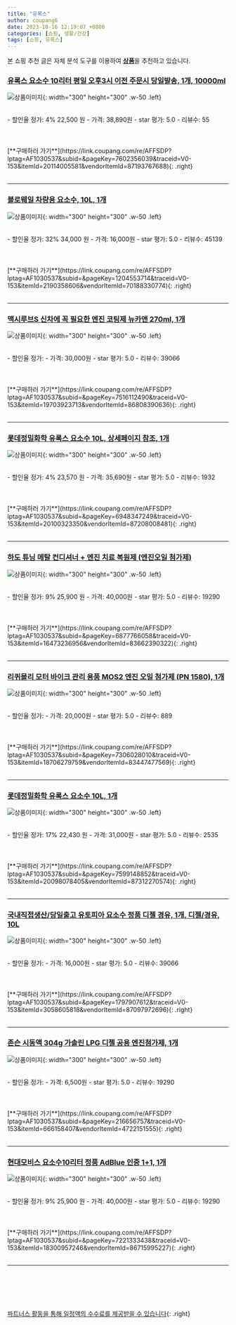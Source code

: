 ```yaml
---
title: "유록스"
author: coupang6
date: 2023-10-16 12:19:07 +0800
categories: [쇼핑, 생활/건강]
tags: [쇼핑, 유록스]
---
```


본 쇼핑 추천 글은 자체 분석 도구를 이용하여 [**상품**](https://link.coupang.com/a/bao1ui)을 추천하고 있습니다.

### [유록스 요소수 10리터 평일 오후3시 이전 주문시 당일발송, 1개, 10000ml](https://link.coupang.com/re/AFFSDP?lptag=AF1030537&subid=&pageKey=7602356039&traceid=V0-153&itemId=20114005581&vendorItemId=87193767688)

![상품이미지](https://thumbnail6.coupangcdn.com/thumbnails/remote/230x230ex/image/vendor_inventory/2352/f2887043a0d658b1622d78737f949c97f7f9145b3c184be84c85fde40c93.jpg){: width="300" height="300" .w-50 .left}


<br>
- 할인율 정가: 4%  22,500   원
- 가격: 38,890원
- star 평가: 5.0
- 리뷰수: 55
<br>
<br>
<br>
<br>
[**구매하러 가기**](https://link.coupang.com/re/AFFSDP?lptag=AF1030537&subid=&pageKey=7602356039&traceid=V0-153&itemId=20114005581&vendorItemId=87193767688){: .right}
<br>
<br>

---

### [블로웨일 차량용 요소수, 10L, 1개](https://link.coupang.com/re/AFFSDP?lptag=AF1030537&subid=&pageKey=1204553714&traceid=V0-153&itemId=2190358606&vendorItemId=70188330774)

![상품이미지](https://thumbnail10.coupangcdn.com/thumbnails/remote/230x230ex/image/retail/images/2980984922546415-d619fae0-2bdb-4af0-bfa7-d5402eb767f1.jpg){: width="300" height="300" .w-50 .left}


<br>
- 할인율 정가: 32%  34,000   원
- 가격: 16,000원
- star 평가: 5.0
- 리뷰수: 45139
<br>
<br>
<br>
<br>
[**구매하러 가기**](https://link.coupang.com/re/AFFSDP?lptag=AF1030537&subid=&pageKey=1204553714&traceid=V0-153&itemId=2190358606&vendorItemId=70188330774){: .right}
<br>
<br>

---

### [맥시루브S 신차에 꼭 필요한 엔진 코팅제 뉴카앤 270ml, 1개](https://link.coupang.com/re/AFFSDP?lptag=AF1030537&subid=&pageKey=7516112490&traceid=V0-153&itemId=19703923713&vendorItemId=86808390636)

![상품이미지](https://thumbnail6.coupangcdn.com/thumbnails/remote/230x230ex/image/vendor_inventory/7afa/103b405ce6d96dafbc68deb5d4f41b41e21358671a3b9a8ab3f774b9d868.jpg){: width="300" height="300" .w-50 .left}


<br>
- 할인율 정가: 
- 가격: 30,000원
- star 평가: 5.0
- 리뷰수: 39066
<br>
<br>
<br>
<br>
[**구매하러 가기**](https://link.coupang.com/re/AFFSDP?lptag=AF1030537&subid=&pageKey=7516112490&traceid=V0-153&itemId=19703923713&vendorItemId=86808390636){: .right}
<br>
<br>

---

### [롯데정밀화학 유록스 요소수 10L, 상세페이지 참조, 1개](https://link.coupang.com/re/AFFSDP?lptag=AF1030537&subid=&pageKey=6948347249&traceid=V0-153&itemId=20100323350&vendorItemId=87208008481)

![상품이미지](https://thumbnail7.coupangcdn.com/thumbnails/remote/230x230ex/image/vendor_inventory/17a8/01d2b579144d1af273b9a3214c1f9ca012311270e9c1d1bef695bee7d207.jpg){: width="300" height="300" .w-50 .left}


<br>
- 할인율 정가: 4%  23,570   원
- 가격: 35,690원
- star 평가: 5.0
- 리뷰수: 1932
<br>
<br>
<br>
<br>
[**구매하러 가기**](https://link.coupang.com/re/AFFSDP?lptag=AF1030537&subid=&pageKey=6948347249&traceid=V0-153&itemId=20100323350&vendorItemId=87208008481){: .right}
<br>
<br>

---

### [하도 튜닝 메탈 컨디셔너 + 엔진 치료 복원제 (엔진오일 첨가제)](https://link.coupang.com/re/AFFSDP?lptag=AF1030537&subid=&pageKey=6877766058&traceid=V0-153&itemId=16473236956&vendorItemId=83662390322)

![상품이미지](https://thumbnail9.coupangcdn.com/thumbnails/remote/230x230ex/image/vendor_inventory/268d/ad2f85c0643e5bb708f4df57f481b2f0f98047d4b4c2e33100027a39975f.jpg){: width="300" height="300" .w-50 .left}


<br>
- 할인율 정가: 9%  25,900   원
- 가격: 40,000원
- star 평가: 5.0
- 리뷰수: 19290
<br>
<br>
<br>
<br>
[**구매하러 가기**](https://link.coupang.com/re/AFFSDP?lptag=AF1030537&subid=&pageKey=6877766058&traceid=V0-153&itemId=16473236956&vendorItemId=83662390322){: .right}
<br>
<br>

---

### [리퀴몰리 모터 바이크 관리 용품 MOS2 엔진 오일 첨가제 (PN 1580), 1개](https://link.coupang.com/re/AFFSDP?lptag=AF1030537&subid=&pageKey=7306028010&traceid=V0-153&itemId=18706279759&vendorItemId=83447477569)

![상품이미지](https://thumbnail6.coupangcdn.com/thumbnails/remote/230x230ex/image/vendor_inventory/97f9/73ab4716c817be6196a1278a84342c91496d2965cc52b3ab551aaf9744c7.jpg){: width="300" height="300" .w-50 .left}


<br>
- 할인율 정가: 
- 가격: 20,000원
- star 평가: 5.0
- 리뷰수: 889
<br>
<br>
<br>
<br>
[**구매하러 가기**](https://link.coupang.com/re/AFFSDP?lptag=AF1030537&subid=&pageKey=7306028010&traceid=V0-153&itemId=18706279759&vendorItemId=83447477569){: .right}
<br>
<br>

---

### [롯데정밀화학 유록스 요소수 10L, 1개](https://link.coupang.com/re/AFFSDP?lptag=AF1030537&subid=&pageKey=7599148852&traceid=V0-153&itemId=20098078405&vendorItemId=87312270574)

![상품이미지](https://thumbnail8.coupangcdn.com/thumbnails/remote/230x230ex/image/vendor_inventory/bdf6/def6e90635b0a1d1f7ea296d20a0ec82e835b293069de61ea67c727c7262.png){: width="300" height="300" .w-50 .left}


<br>
- 할인율 정가: 17%  22,430   원
- 가격: 31,000원
- star 평가: 5.0
- 리뷰수: 2535
<br>
<br>
<br>
<br>
[**구매하러 가기**](https://link.coupang.com/re/AFFSDP?lptag=AF1030537&subid=&pageKey=7599148852&traceid=V0-153&itemId=20098078405&vendorItemId=87312270574){: .right}
<br>
<br>

---

### [국내직접생산/당일출고 유토피아 요소수 정품 디젤 경유, 1개, 디젤/경유, 10L](https://link.coupang.com/re/AFFSDP?lptag=AF1030537&subid=&pageKey=1797907612&traceid=V0-153&itemId=3058605818&vendorItemId=87097972696)

![상품이미지](https://thumbnail9.coupangcdn.com/thumbnails/remote/230x230ex/image/vendor_inventory/dd1b/ac98966a1aee8aec6b0b9e4362d56cecd0603d46b74a90153bb6a7bd2b72.jpg){: width="300" height="300" .w-50 .left}


<br>
- 할인율 정가: 
- 가격: 16,000원
- star 평가: 5.0
- 리뷰수: 39066
<br>
<br>
<br>
<br>
[**구매하러 가기**](https://link.coupang.com/re/AFFSDP?lptag=AF1030537&subid=&pageKey=1797907612&traceid=V0-153&itemId=3058605818&vendorItemId=87097972696){: .right}
<br>
<br>

---

### [존슨 시동액 304g 가솔린 LPG 디젤 공용 엔진첨가제, 1개](https://link.coupang.com/re/AFFSDP?lptag=AF1030537&subid=&pageKey=216656757&traceid=V0-153&itemId=666158407&vendorItemId=4722151555)

![상품이미지](https://thumbnail9.coupangcdn.com/thumbnails/remote/230x230ex/image/vendor_inventory/291d/1f7f608f304f7b52c180a77636f67ee0cf47d9526fdf1095037d023349bd.jpg){: width="300" height="300" .w-50 .left}


<br>
- 할인율 정가: 
- 가격: 6,500원
- star 평가: 5.0
- 리뷰수: 19290
<br>
<br>
<br>
<br>
[**구매하러 가기**](https://link.coupang.com/re/AFFSDP?lptag=AF1030537&subid=&pageKey=216656757&traceid=V0-153&itemId=666158407&vendorItemId=4722151555){: .right}
<br>
<br>

---

### [현대모비스 요소수10리터 정품 AdBlue 인증 1+1, 1개](https://link.coupang.com/re/AFFSDP?lptag=AF1030537&subid=&pageKey=7221333438&traceid=V0-153&itemId=18300957246&vendorItemId=86715995227)

![상품이미지](https://thumbnail9.coupangcdn.com/thumbnails/remote/230x230ex/image/vendor_inventory/2027/92428507acb4bda8032f8b2ec729de5143105aa8ffacf24addcee0988b2e.png){: width="300" height="300" .w-50 .left}


<br>
- 할인율 정가: 9%  25,900   원
- 가격: 40,000원
- star 평가: 5.0
- 리뷰수: 19290
<br>
<br>
<br>
<br>
[**구매하러 가기**](https://link.coupang.com/re/AFFSDP?lptag=AF1030537&subid=&pageKey=7221333438&traceid=V0-153&itemId=18300957246&vendorItemId=86715995227){: .right}
<br>
<br>

---
<br><br><br><br><br> [파트너스 활동을 통해 일정액의 수수료를 제공받을 수 있습니다](https://link.coupang.com/a/bao1ui){: .right}